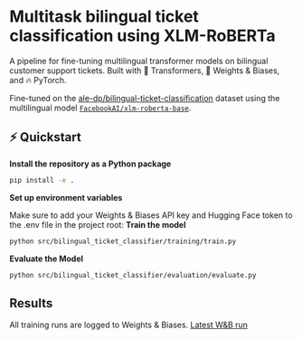 # Multitask bilingual ticket classification using XLM-RoBERTa

A pipeline for fine-tuning multilingual transformer models on bilingual customer support tickets. Built with 🤗 Transformers, 🧠 Weights & Biases, and 🔥 PyTorch.

Fine-tuned on the [ale-dp/bilingual-ticket-classification](https://huggingface.co/datasets/ale-dp/bilingual-ticket-classification) dataset using the multilingual model [`FacebookAI/xlm-roberta-base`](https://huggingface.co/FacebookAI/xlm-roberta-base).

## ⚡ Quickstart

**Install the repository as a Python package**
    
```bash
pip install -e .
```

**Set up environment variables**

Make sure to add your Weights & Biases API key and Hugging Face token to the .env file in the project root:
**Train the model**

```bash
python src/bilingual_ticket_classifier/training/train.py
```

**Evaluate the Model**
```bash
python src/bilingual_ticket_classifier/evaluation/evaluate.py
```

## Results
All training runs are logged to Weights & Biases.
[Latest W&B run](https://wandb.ai/alikhalaji-/bilingual_ticket_classifier?nw=nwuseralikhalaji)
